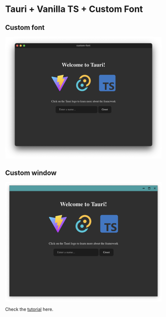 # Tauri + Vanilla TS + Custom Font

## Custom font
![demo](./docs/demo.png)

## Custom window
![demo2](./docs/demo2.png)

Check the [tutorial]([https://www.developermindset.com/tauri-custom-font/](https://www.developermindset.com/tauri-custom-window-and-custom-font/)) here.

